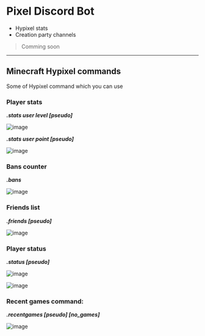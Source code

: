 # Pixel Discord Bot

- Hypixel stats 
- Creation party channels 

> Comming soon
 
***

## Minecraft Hypixel commands

Some of Hypixel command which you can use 

### Player stats

***.stats user level [pseudo]***

![image](https://user-images.githubusercontent.com/73474137/160712334-8ade2d7f-1f2c-42e4-a041-b777bafadaf2.png)

***.stats user point [pseudo]***

![image](https://user-images.githubusercontent.com/73474137/160712431-045a1d6d-16ec-4f94-9167-36a80899553c.png)

### Bans counter

***.bans***

![image](https://user-images.githubusercontent.com/73474137/160712247-da733a52-684c-447c-8131-be0aec0328bb.png)

### Friends list

***.friends [pseudo]***

![image](https://user-images.githubusercontent.com/73474137/160712122-87439205-a1ed-46c8-aadc-bfb55a649d54.png)

### Player status

***.status [pseudo]***

![image](https://user-images.githubusercontent.com/73474137/160711989-fffe0a13-5f94-40bd-b1ce-73e331e990a4.png)

![image](https://user-images.githubusercontent.com/73474137/160712036-ff106b46-04f8-4791-a3bf-3daf289894e5.png)

### Recent games command:

***.recentgames [pseudo] [no_games]***

![image](https://user-images.githubusercontent.com/73474137/160711731-4663ca7e-fa62-4d66-aa3f-ac55e2718fed.png)
